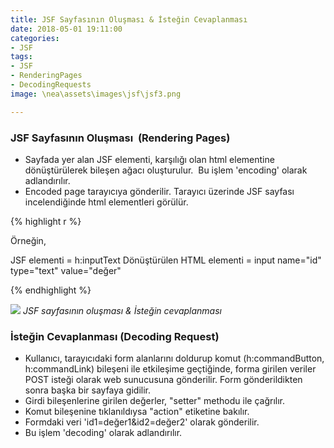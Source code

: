 ```yaml
---
title: JSF Sayfasının Oluşması & İsteğin Cevaplanması
date: 2018-05-01 19:11:00
categories:
- JSF
tags:
- JSF
- RenderingPages
- DecodingRequests
image: \nea\assets\images\jsf\jsf3.png

---
```


### JSF Sayfasının Oluşması  (Rendering Pages)

- Sayfada yer alan JSF elementi, karşılığı olan html elementine dönüştürülerek bileşen ağacı oluşturulur.  Bu işlem 'encoding' olarak adlandırılır.
- Encoded page tarayıcıya gönderilir. Tarayıcı üzerinde JSF sayfası incelendiğinde html elementleri görülür.

{% highlight r %}

Örneğin,

JSF elementi = h:inputText
Dönüştürülen HTML elementi = input name="id" type="text" value="değer"

{% endhighlight %}

![](\nea\assets\images\jsf\jsf3.png)
*JSF sayfasının oluşması & İsteğin cevaplanması*

### İsteğin Cevaplanması (Decoding Request)

- Kullanıcı, tarayıcıdaki form alanlarını doldurup komut (h:commandButton, h:commandLink) bileşeni ile etkileşime geçtiğinde, forma girilen veriler POST isteği olarak web sunucusuna gönderilir. Form gönderildikten sonra başka bir sayfaya gidilir.
- Girdi bileşenlerine girilen değerler, "setter" methodu ile çağrılır.
- Komut bileşenine tıklanıldıysa "action" etiketine bakılır.
- Formdaki veri 'id1=değer1&id2=değer2' olarak gönderilir.
- Bu işlem 'decoding' olarak adlandırılır.